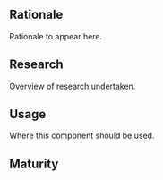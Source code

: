 ## Rationale
Rationale to appear here.
## Research
Overview of research undertaken.
## Usage
Where this component should be used.
## Maturity
